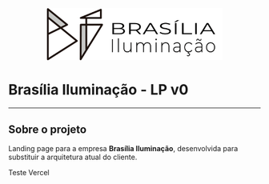 <div align="center" width="350" style="backgroundColor:white">
 <img src="assets/logo.png" alt="Brasília Iluminação Logo"  width="350" title="Brasília Iluminação">
</div>

# Brasília Iluminação - LP v0

---

## Sobre o projeto

Landing page para a empresa **Brasília Iluminação**, desenvolvida para substituir a arquitetura atual do cliente.

Teste Vercel
